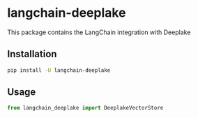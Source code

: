 # langchain-deeplake

This package contains the LangChain integration with Deeplake

## Installation

```bash
pip install -U langchain-deeplake
```

## Usage

```python
from langchain_deeplake import DeeplakeVectorStore
```
